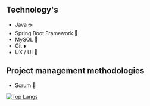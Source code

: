 ## Technology's 
- Java ☕
- Spring Boot Framework 🌱
- MySQL 🐬
- Git ♦️
- UX / UI 🎨

## Project management methodologies
- Scrum 🔧

[![Top Langs](https://github-readme-stats.vercel.app/api/top-langs/?username=RaulMatarazo&layout=pie)](https://github.com/anuraghazra/github-readme-stats)
